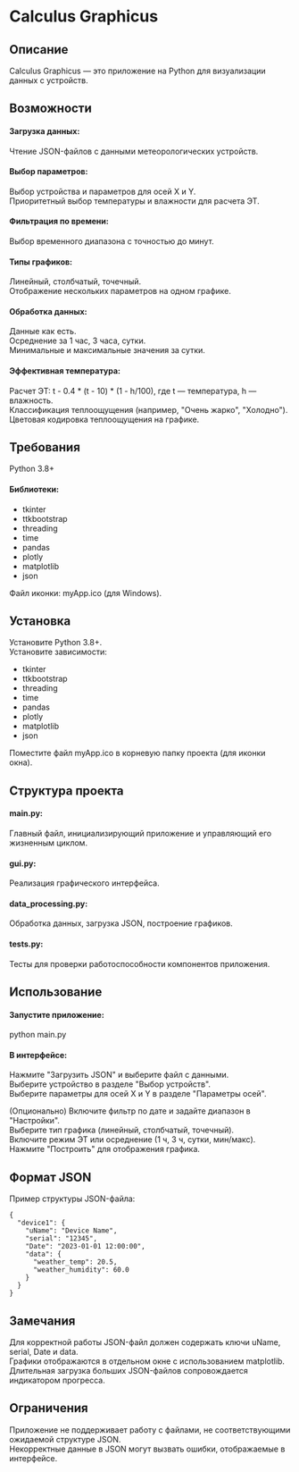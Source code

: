 # Calculus Graphicus  
## Описание  
Calculus Graphicus — это приложение на Python для визуализации данных с устройств. 

## Возможности  

#### Загрузка данных:  
Чтение JSON-файлов с данными метеорологических устройств.  
  
  
#### Выбор параметров:  
Выбор устройства и параметров для осей X и Y.  
Приоритетный выбор температуры и влажности для расчета ЭТ.  
  
  
#### Фильтрация по времени:  
Выбор временного диапазона с точностью до минут.  
  
  
#### Типы графиков:  
Линейный, столбчатый, точечный.  
Отображение нескольких параметров на одном графике.  
  
  
#### Обработка данных:  
Данные как есть.  
Осреднение за 1 час, 3 часа, сутки.  
Минимальные и максимальные значения за сутки.  
  
  
#### Эффективная температура:  
Расчет ЭТ: t - 0.4 * (t - 10) * (1 - h/100), где t — температура, h — влажность.  
Классификация теплоощущения (например, "Очень жарко", "Холодно").  
Цветовая кодировка теплоощущения на графике.  
  
  
  
## Требования  
  
Python 3.8+  
#### Библиотеки:  
- tkinter 
- ttkbootstrap 
- threading
- time
- pandas
- plotly
- matplotlib
- json

  
Файл иконки: myApp.ico (для Windows).  
  
## Установка  
  
Установите Python 3.8+.  
Установите зависимости:
- tkinter 
- ttkbootstrap 
- threading
- time
- pandas
- plotly
- matplotlib
- json

Поместите файл myApp.ico в корневую папку проекта (для иконки окна).  
  
## Структура проекта  
  
#### main.py:
Главный файл, инициализирующий приложение и управляющий его жизненным циклом.  
#### gui.py: 
Реализация графического интерфейса.  
#### data_processing.py: 
Обработка данных, загрузка JSON, построение графиков.
#### tests.py:
Тесты для проверки работоспособности компонентов приложения.
  
## Использование  
  
#### Запустите приложение:
python main.py  
  
#### В интерфейсе:  
Нажмите "Загрузить JSON" и выберите файл с данными.  
Выберите устройство в разделе "Выбор устройств".  
Выберите параметры для осей X и Y в разделе "Параметры осей".  

(Опционально) Включите фильтр по дате и задайте диапазон в "Настройки".  
Выберите тип графика (линейный, столбчатый, точечный).  
Включите режим ЭТ или осреднение (1 ч, 3 ч, сутки, мин/макс).  
Нажмите "Построить" для отображения графика.  
  
  
  
## Формат JSON  
Пример структуры JSON-файла:  
```
{  
  "device1": {  
    "uName": "Device Name",  
    "serial": "12345",  
    "Date": "2023-01-01 12:00:00",  
    "data": {  
      "weather_temp": 20.5,  
      "weather_humidity": 60.0  
    }  
  }  
}  
```
  
## Замечания  
  
Для корректной работы JSON-файл должен содержать ключи uName, serial, Date и data.  
Графики отображаются в отдельном окне с использованием matplotlib.  
Длительная загрузка больших JSON-файлов сопровождается индикатором прогресса.  
  
## Ограничения  
  
Приложение не поддерживает работу с файлами, не соответствующими ожидаемой структуре JSON.  
Некорректные данные в JSON могут вызвать ошибки, отображаемые в интерфейсе.  
  